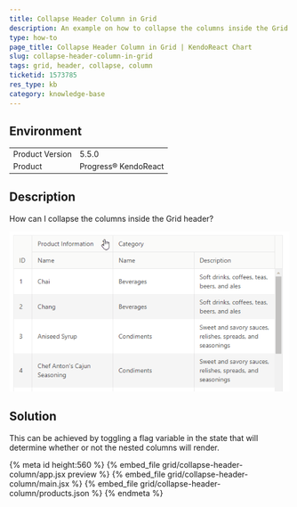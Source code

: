 ```yaml
---
title: Collapse Header Column in Grid
description: An example on how to collapse the columns inside the Grid header.
type: how-to
page_title: Collapse Header Column in Grid | KendoReact Chart
slug: collapse-header-column-in-grid
tags: grid, header, collapse, column
ticketid: 1573785
res_type: kb
category: knowledge-base
---
```


## Environment

<table>
	<tbody>
		<tr>
			<td>Product Version</td>
			<td>5.5.0</td>
		</tr>
		<tr>
			<td>Product</td>
			<td>Progress® KendoReact</td>
		</tr>
	</tbody>
</table>


## Description

How can I collapse the columns inside the Grid header?

![Grid Collapse Header Columns](examples/grid/collapse-header-column/grid-collapse-header-columns.gif)

## Solution

This can be achieved by toggling a flag variable in the state that will determine whether or not the nested columns will render.

{% meta id height:560 %}
{% embed_file grid/collapse-header-column/app.jsx preview %}
{% embed_file grid/collapse-header-column/main.jsx %}
{% embed_file grid/collapse-header-column/products.json %}
{% endmeta %}
